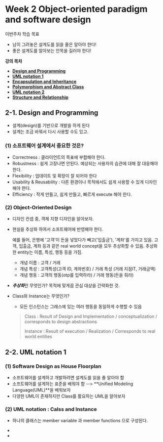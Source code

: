 # Week 2 Object-oriented paradigm and software design

이번주차 학습 목표

- 남이 그려놓은 설계도를 읽을 줄은 알아야 한다! 
- 좋은 설계도를 알아보는 안목을 길러야 한다!

**강의 목차**

- [**Design and Programming**](https://www.edwith.org/datastructure-2018F/lecture/31067/)
- [**UML notation 1**](https://www.edwith.org/datastructure-2018F/lecture/31068/)
- [**Encapsulation and Inheritance**](https://www.edwith.org/datastructure-2018F/lecture/31069/)
- [**Polymorphism and Abstract Class**](https://www.edwith.org/datastructure-2018F/lecture/31070/)
- [**UML notation 2**](https://www.edwith.org/datastructure-2018F/lecture/31072/)
- [**Structure and Relationship**](https://www.edwith.org/datastructure-2018F/lecture/31071/)



## 2-1. Design and Programming

- 설계(design)를 기반으로 개발을 하게 된다
- 설계는 조금 바꿔서 다시 사용할 수도 있고.

### (1) 소프트웨어 설계에서 중요한 것은? 

- Correctness : 클라이언트의 목표에 부합해야 한다. 
- Robustness : 쉽게 고장나면 안된다. 예상되는 사용자의 습관에 대해 잘 대응해야 한다. 
- Flexibility : 업데이트 및 확장이 잘 되어야 한다
- Usability & Reusability : 다른 환경이나 목적에서도 쉽게 사용할 수 있게 디자인해야 한다. 
- Efficiency : 작게 만들고, 쉽게 만들고, 빠르게 execute 해야 한다. 



### (2) Object-Oriented Design

- 디자인 컨셉 중, 객체 지향 디자인을 알아보자. 

- 현실을 추상화 하여서 소프트웨어에 반영해야 한다. 

  예를 들어, 은행에 '고객'이 돈을 넣었다가 빼고('입출금'), '계좌'를 가지고 있음. 고객, 입출금, 계좌 등과 같은 real world concept을 모두 추상화할 수 있음. 추상화한 entity는 이름, 특성, 행동 등을 가짐. 

  - 개념 이름 : 고객 / 거래 
  - 개념 특성 : 고객특성(고객 ID, 계좌번호) / 거래 특성 (거래 지점IT, 거래금액)
  - 개념 행동 : 고객의 행동(otp를 입력하라) / 거래 행동(돈을 줘라)

- ***추상화***란 무엇인가? 목적에 맞게끔 관심 대상을 간략화한 것.

- Class와 Instance는 무엇인가? 

  - 모든 인스턴스는 그래스에 있는 여러 행동을 동일하게 수행할 수 있음

  > Class : Result of Design and Implementation / conceptualization  / corresponds to design abstractions
  >
  > Instance : Result of execution / Realization / Corresponds to real world entities



## 2-2. UML notation 1

### (1) Software Design as House Floorplan

- 소프트웨어를 설계하고 개발하려면 설계도를 읽을 줄 알아야 함
- 소프트웨어를 설계하는 표준을 배워야 함 --> **Unified Modeling Language(UML)**을 배워보자
- 다양한 UML이 존재하지만 Class를 활요하는 UML을 알아보자

### (2)  UML notation : Calss and Instance

- 하나의 클래스는 member variable 과 member functions 으로 구성된다. 
- 

- 